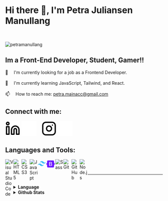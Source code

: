 # Hi there 👋, I'm Petra Juliansen Manullang

<br />

<p align="left"> <img src="https://komarev.com/ghpvc/?username=petramanullang&label=Profile%20views&color=192655" alt="petramanullang" /> </p>

## Im a Front-End Developer, Student, Gamer!!

🔭 &emsp;I'm currently looking for a job as a Frontend Developer.
<br /><br />
🌱 &emsp;I'm currently learning JavaScript, Tailwind, and React.
<br><br />
📫 &emsp;How to reach me: petra.mainacc@gmail.com

## Connect with me:

[![website](./img/linkedin-light.svg)](https://www.linkedin.com/in/petra-juliansen/#gh-light-mode-only)
[![website](./img/linkedin-dark.svg)](https://www.linkedin.com/in/petra-juliansen/#gh-dark-mode-only)
&nbsp;&nbsp;
[![website](./img/instagram-light.svg)](https://instagram.com/izanami.acc?igshid=NGVhN2U2NjQ0Yg==#gh-light-mode-only)
[![website](./img/instagram-dark.svg)](https://instagram.com/izanami.acc?igshid=NGVhN2U2NjQ0Yg==#gh-dark-mode-only)

## Languages and Tools:

<img align="left" alt="Visual Studio Code" width="26px" src="https://cdn.jsdelivr.net/gh/devicons/devicon/icons/vscode/vscode-original.svg"/>

<img align="left" alt="HTML5" width="26px" src="https://cdn.jsdelivr.net/gh/devicons/devicon/icons/html5/html5-original.svg"/>

<img align="left" alt="CSS3" width="26px" src="https://cdn.jsdelivr.net/gh/devicons/devicon/icons/css3/css3-original.svg"/>

<img align="left" alt="JavaScript" width="26px" src="https://cdn.jsdelivr.net/gh/devicons/devicon/icons/javascript/javascript-original.svg" />

<img align="left" alt="Tailwind" width="26px" src="./img/tailwind.svg" style="position:relative;top:6px"/>

<img align="left" alt="Bootstrap" width="30px" src="./img/bootstrap.png"/>

<img align="left" alt="Sass" width="26px" src="https://cdn.jsdelivr.net/gh/devicons/devicon/icons/sass/sass-original.svg" />

<img align="left" alt="Git" width="26px" src="https://cdn.jsdelivr.net/gh/devicons/devicon/icons/git/git-original.svg"/>

<img align="left" alt="GitHub" width="26px" src="https://user-images.githubusercontent.com/3369400/139447912-e0f43f33-6d9f-45f8-be46-2df5bbc91289.png" />

<img align="left" alt="Node.js" width="26px" src="https://cdn.jsdelivr.net/gh/devicons/devicon/icons/nodejs/nodejs-original.svg"/>

<br />
<br />

---

<br />

<details>

  <summary><strong>Language</strong></summary>

  <img src="https://github-readme-stats.vercel.app/api/top-langs?username=petramanullang&show_icons=true&locale=en&layout=compact" alt="Top Languages" />
</details>

<details>
  <summary><strong>Github Stats</strong></summary>

  <img src="https://github-readme-stats.vercel.app/api?username=petramanullang&show_icons=true&locale=en" alt="GitHub Stats" />
</details>

